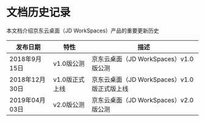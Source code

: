 # 文档历史记录

本文档介绍京东云桌面（JD WorkSpaces）产品的重要更新历史<br>

| 发布日期       | 特性     | 描述                                  |
|----------------|----------|---------------------------------------|
| 2018年9月15日  | v1.0版公测     | 京东云桌面（JD WorkSpaces）v1.0版公测 |
| 2018年12月30日 | v1.0版正式上线 | 京东云桌面（JD WorkSpaces）v1.0版正式版上线 |
| 2019年04月03日 | v2.0版公测  | 京东云桌面（JD WorkSpaces）v2.0版公测  |

